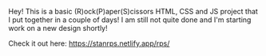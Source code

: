 Hey! This is a basic (R)ock(P)aper(S)cissors HTML, CSS and JS project that I put together in a couple of days! I am still not quite done and I'm starting work on a new design shortly!

Check it out here: https://stanrps.netlify.app/rps/
